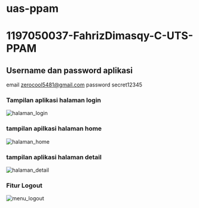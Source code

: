 # uas-ppam
# 1197050037-FahrizDimasqy-C-UTS-PPAM

## Username dan password aplikasi
email zerocool5481@gmail.com
password secret12345

### Tampilan aplikasi halaman login
![halaman_login](https://user-images.githubusercontent.com/58032217/148311493-eab6c156-b79c-4f42-8b77-eb3b58886c09.png)


### tampilan apilkasi halaman home
![halaman_home](https://user-images.githubusercontent.com/58032217/148337815-9d7a2395-64e1-49bd-9508-4d3e20e8cb9d.png)


### tampilan aplikasi halaman detail
![halaman_detail](https://user-images.githubusercontent.com/58032217/148337849-4d55f5d8-1621-4253-8d66-40ebcd9dca2f.png)

### Fitur Logout
![menu_logout](https://user-images.githubusercontent.com/58032217/148337907-fc63ac40-c541-4660-aaa8-9b64e576d0d3.png)
